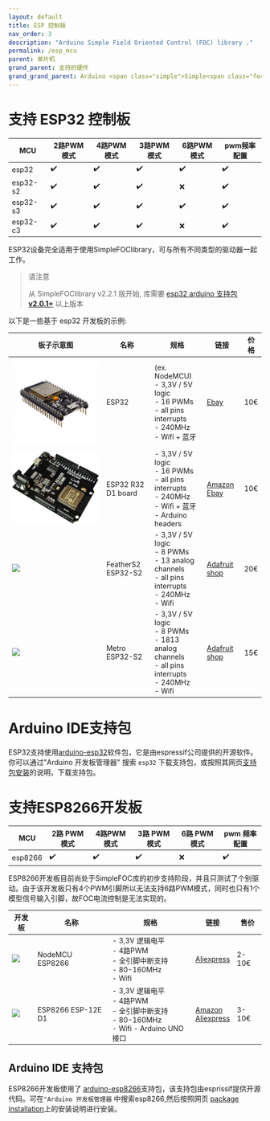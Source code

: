 ```yaml
---
layout: default
title: ESP 控制板
nav_order: 3
description: "Arduino Simple Field Oriented Control (FOC) library ."
permalink: /esp_mcu
parent: 单片机
grand_parent: 支持的硬件
grand_grand_parent: Arduino <span class="simple">Simple<span class="foc">FOC</span>library</span>
---
```



# 支持 ESP32 控制板

MCU | 2路PWM模式 | 4路PWM模式 | 3路PWM模式 | 6路PWM模式 | pwm频率配置 
--- | --- |--- |--- |--- |--- 
esp32 | ✔️ | ✔️ | ✔️ | ✔️ | ✔️ 
esp32-s2 | ✔️ | ✔️ | ✔️ | ❌ | ✔️ 
esp32-s3 | ✔️ | ✔️ | ✔️ | ✔️ | ✔️ 
esp32-c3 | ✔️ | ✔️ | ✔️ | ❌ | ✔️ 

ESP32设备完全适用于使用<span>Simple<span>FOC</span>library</span>，可与所有不同类型的驱动器一起工作。

<blockquote class='info'>
<p class="heading">请注意 </p>
从 <span class="simple">Simple<span class="foc">FOC</span>library</span> v2.2.1 版开始, 库需要 <a href='https://github.com/espressif/arduino-esp32/releases'>esp32 arduino 支持包 <b>v2.0.1+</b></a> 以上版本
</blockquote>


以下是一些基于 esp32 开发板的示例:

 板子示意图 | 名称 | 规格 | 链接 | 价格 
---- | --- | --- | --- | --- 
[<img src="extras/Images/esp32.jpg" class="imgtable150">](https://www.ebay.com/itm/Espressif-ESP32-WLAN-Dev-Kit-Board-Development-Bluetooth-Wifi-v1-WROOM32-NodeMCU/253059783728?hash=item3aeb89dc30%3Cimg%20class=) | ESP32 | (ex. NodeMCU)<br>- 3,3V / 5V logic<br> - 16 PWMs <br>- all pins interrupts <br>- 240MHz <br> - Wifi + 蓝牙 | [Ebay](https://www.ebay.com/itm/Espressif-ESP32-WLAN-Dev-Kit-Board-Development-Bluetooth-Wifi-v1-WROOM32-NodeMCU/253059783728?hash=item3aeb89dc30%3Cimg%20class=) | 10€
[<img src="extras/Images/d1_r32.jpg" class="imgtable150">](https://www.ebay.com/itm/USB-B-ESP32-WiFi-Bluetooth-UNO-WeMos-D1-R32-4MB-Flash-CH340-Board-for-Arduino/264084379226?hash=item3d7ca7d65a%3Cimg%20class=) | ESP32 R32 D1 board | - 3,3V / 5V logic<br> - 16 PWMs <br>- all pins interrupts <br>- 240MHz <br> - Wifi + 蓝牙<br> - Arduino headers | [Amazon](https://www.ebay.com/itm/USB-B-ESP32-WiFi-Bluetooth-UNO-WeMos-D1-R32-4MB-Flash-CH340-Board-for-Arduino/264084379226?hash=item3d7ca7d65a%3Cimg%20class=)  <br> [Ebay](https://www.ebay.com/itm/USB-B-ESP32-WiFi-Bluetooth-UNO-WeMos-D1-R32-4MB-Flash-CH340-Board-for-Arduino/264084379226?hash=item3d7ca7d65a%3Cimg%20class=) | 10€
[<img src="extras/Images/feathers2.jpg" class="imgtable150">](https://www.adafruit.com/product/4769) | FeatherS2 ESP32-S2 | - 3,3V / 5V logic<br/> - 8 PWMs <br/> - 13 analog channels <br/> - all pins interrupts <br/>- 240MHz <br/> - Wifi | [Adafruit shop](https://www.adafruit.com/product/4769) | 20€ 
[<img src="extras/Images/metros2.jpg" class="imgtable150">](https://learn.adafruit.com/adafruit-metro-esp32-s2) | Metro ESP32-S2 | - 3,3V / 5V logic<br/> - 8 PWMs <br/> - 1813 analog channels <br/> - all pins interrupts <br/>- 240MHz <br/> - Wifi | [Adafruit shop](https://www.adafruit.com/product/4775) | 15€ 



# Arduino IDE支持包

ESP32支持使用[arduino-esp32](https://github.com/espressif/arduino-esp32)软件包，它是由espressif公司提供的开源软件。你可以通过"Arduino 开发板管理器" 搜索 `esp32` 下载支持包，或按照其网页[支持包安装](https://github.com/espressif/arduino-esp32#installation-instructions)的说明，下载支持包。



# 支持ESP8266开发板

| MCU     | 2路 PWM 模式 | 4路PWM 模式 | 3路 PWM 模式 | 6路 PWM 模式 | pwm 频率配置 |
| ------- | ------------ | ----------- | ------------ | ------------ | ------------ |
| esp8266 | ✔️            | ✔️           | ✔️            | ❌            | ✔️            |

ESP8266开发板目前尚处于Simple<span class="foc">FOC</span>库的初步支持阶段，并且只测试了个别驱动。由于该开发板只有4个PWM引脚所以无法支持6路PWM模式，同时也只有1个模型信号输入引脚，故FOC电流控制是无法实现的。

| 开发板                                                       | 名称               | 规格                                                         | 链接                                                         | 售价  |
| ------------------------------------------------------------ | ------------------ | ------------------------------------------------------------ | ------------------------------------------------------------ | ----- |
| [<img src="extras/Images/ESP8266-NodeMCU.jpg" class="imgtable150">](https://www.make-it.ca/nodemcu-arduino/nodemcu-details-specifications/) | NodeMCU ESP8266    | - 3,3V 逻辑电平<br> - 4路PWM <br>- 全引脚中断支持 <br>- 80-160MHz <br> - Wifi | [Aliexpress](https://fr.aliexpress.com/item/4000160133215.html?spm=a2g0o.productlist.0.0.14227d91b2rMrV&algo_pvid=3643ec64-8668-484e-9d0e-b38be7b8c375&algo_exp_id=3643ec64-8668-484e-9d0e-b38be7b8c375-1&pdp_ext_f=%7B%22sku_id%22%3A%2210000000516093098%22%7D) | 2-10€ |
| [<img src="extras/Images/esp8266_uno.png" class="imgtable150">](https://www.amazon.com/WOWOONE-Arduino-ESP8266-Development-Compatible/dp/B0899N647N?th=1) | ESP8266 ESP-12E D1 | - 3,3V 逻辑电平<br/> - 4路PWM <br/>- 全引脚中断支持 <br/>- 80-160MHz <br/> - Wifi - Arduino UNO 接口 | [Amazon](https://www.amazon.com/WOWOONE-Arduino-ESP8266-Development-Compatible/dp/B0899N647N?th=1)  <br> [Aliexpress](https://fr.aliexpress.com/item/32822012864.html?spm=a2g0o.productlist.0.0.21175f67HylnCb&algo_pvid=5b656b45-d8e5-416d-b5bb-25587a13ac55&algo_exp_id=5b656b45-d8e5-416d-b5bb-25587a13ac55-3&pdp_ext_f) | 3-10€ |


## Arduino IDE 支持包

ESP8266开发板使用了 [arduino-esp8266](https://github.com/esp8266/Arduino)支持包，该支持包由esprissif提供开源代码。可在`"Arduino 开发板管理器` 中搜索esp8266,然后按照网页 [package installation](https://arduino-esp8266.readthedocs.io/en/latest/installing.html)上的安装说明进行安装。

